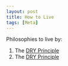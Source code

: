 ```yaml
---
layout: post
title: How to Live
tags: [Meta]
---
```


Philosophies to live by: 

  1. The [DRY Principle](http://en.wikipedia.org/wiki/Don%27t_repeat_yourself)
  2. The [DRY Principle](http://en.wikipedia.org/wiki/Don%27t_repeat_yourself)